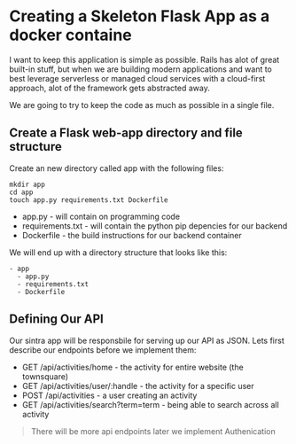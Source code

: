 # Creating a Skeleton Flask App as a docker containe

I want to keep this application is simple as possible.
Rails has alot of great built-in stuff, but when we are building modern applications and want to best leverage serverless or managed cloud services with a cloud-first approach, alot of the framework gets abstracted away.

We are going to try to keep the code as much as possible in a single file.

## Create a Flask web-app directory and file structure

Create an new directory called app with the following files:

```
mkdir app
cd app
touch app.py requirements.txt Dockerfile
```

- app.py - will contain on programming code
- requirements.txt -  will contain the python pip depencies for our backend
- Dockerfile - the build instructions for our backend container

We will end up with a directory structure that looks like this:

```
- app
  - app.py
  - requirements.txt
  - Dockerfile
```

## Defining Our API

Our sintra app will be responsbile for serving up our API as JSON.
Lets first describe our endpoints before we implement them:

- GET /api/activities/home - the activity for entire website (the townsquare)
- GET /api/activities/user/:handle - the activity for a specific user
- POST /api/activities - a user creating an activity
- GET /api/activities/search?term=term - being able to search across all activity

> There will be more api endpoints later we implement Authenication


